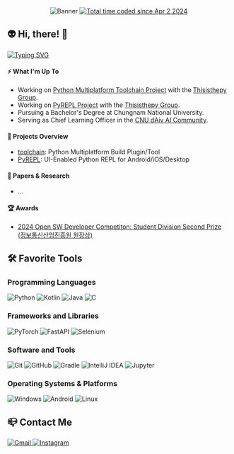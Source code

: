 <!-- Banner Section -->
<div align="center">
  <!-- Waving banner image -->
  <img src="https://capsule-render.vercel.app/api?type=waving&amp;color=gradient&amp;customColorList=3,4,6,14,15,18&amp;height=200&amp;text=Hello%20World!&amp;fontSize=58&amp;fontAlign=25&amp;fontAlignY=43" alt="Banner" />
    <!-- Wakatime badge -->
    <a href="https://wakatime.com/@018e9ebf-f215-481e-bbea-1fa1664c5069" target="_blank">
      <img src="https://wakatime.com/badge/user/018e9ebf-f215-481e-bbea-1fa1664c5069.svg" alt="Total time coded since Apr 2 2024" />
    </a>
  </div>
</div>

<!-- Greeting Section -->
<h2 align="left">👽 Hi, there! 👋</h2>

<!-- Typing SVG for dynamic messages -->
<a href="https://git.io/typing-svg">
  <img src="https://readme-typing-svg.demolab.com?font=Jetbrains+Mono&amp;pause=1000&amp;color=15F5BA&amp;vCenter=true&amp;width=435&amp;height=30&amp;lines=A+student+with+a+passion+for+AI;Currently+learning+about+CS;Python+is+all+you+need" alt="Typing SVG" />
</a>

<!-- "What I'm Up To" Section -->
<h4>⚡ What I'm Up To</h4>
<ul>
  <li>Working on <a href="https://github.com/thisisthepy/toolchain">Python Multiplatform Toolchain Project</a> with the <a href="https://github.com/thisisthepy">Thisisthepy Group</a>.</li>
  <li>Working on <a href="https://github.com/thisisthepy/PyREPL">PyREPL Project</a> with the <a href="https://github.com/thisisthepy">Thisisthepy Group</a>.</li>
  <li>Pursuing a Bachelor's Degree at Chungnam National University.</li>
  <li>Serving as Chief Learning Officer in the <a href="https://github.com/dAiv-CNU">CNU dAiv AI Community</a>.</li>
</ul>

<!-- "Projects Overview" Section -->
<h4>🚀 Projects Overview</h4>
<ul>
  <li><a href="https://github.com/thisisthepy/toolchain">toolchain</a>: Python Multiplatform Build Plugin/Tool</li>
  <li><a href="https://github.com/thisisthepy/PyREPL">PyREPL</a>: UI-Enabled Python REPL for Android/iOS/Desktop</li>
</ul>

<!-- "Papers & Research" Section -->
<h4>📜 Papers & Research</h4>
<ul>
  <li>...</li>
</ul>

<!-- "Awards" Section -->
<h4>🏆 Awards</h4>
<ul>
  <li>
    <a href="https://www.oss.kr/dev_competition_activities/show/56abffeb-ce35-49d7-bba3-ebbf4367170f">
      2024 Open SW Developer Competiton: Student Division Second Prize (정보통신산업진흥원 원장상)
    </a>
  </li>
</ul>

<!-- "Favorite Tools" Section -->
<h2>🛠️ Favorite Tools</h2>

<!-- Programming Languages -->
<h3>Programming Languages</h3>
<div style="white-space: nowrap;">
  <img src="https://img.shields.io/badge/python-3776AB?style=for-the-badge&amp;logo=python&amp;logoColor=white" alt="Python">
  <img src="https://img.shields.io/badge/kotlin-7F52FF?style=for-the-badge&amp;logo=kotlin&amp;logoColor=white" alt="Kotlin">
  <img src="https://img.shields.io/badge/java-007396?style=for-the-badge&amp;logoColor=white" alt="Java">
  <img src="https://img.shields.io/badge/c-A8B9CC?style=for-the-badge&amp;logo=c&amp;logoColor=white" alt="C">
</div>

<!-- Frameworks and Libraries -->
<h3>Frameworks and Libraries</h3>
<div style="white-space: nowrap;">
  <img src="https://img.shields.io/badge/pytorch-EE4C2C?style=for-the-badge&amp;logo=pytorch&amp;logoColor=white" alt="PyTorch">
  <img src="https://img.shields.io/badge/fastapi-009688?style=for-the-badge&amp;logo=fastapi&amp;logoColor=white" alt="FastAPI">
  <img src="https://img.shields.io/badge/selenium-43B02A?style=for-the-badge&amp;logo=selenium&amp;logoColor=white" alt="Selenium">
</div>

<!-- Software and Tools -->
<h3>Software and Tools</h3>
<div style="white-space: nowrap;">
  <img src="https://img.shields.io/badge/git-F05032?style=for-the-badge&amp;logo=git&amp;logoColor=white" alt="Git">
  <img src="https://img.shields.io/badge/github-181717?style=for-the-badge&amp;logo=github&amp;logoColor=white" alt="GitHub">
  <img src="https://img.shields.io/badge/gradle-02303A?style=for-the-badge&amp;logo=gradle&amp;logoColor=white" alt="Gradle">
  <img src="https://img.shields.io/badge/intellij%20idea-000000?style=for-the-badge&amp;logo=intellijidea&amp;logoColor=white" alt="IntelliJ IDEA">
  <img src="https://img.shields.io/badge/jupyter-F37626?style=for-the-badge&amp;logo=jupyter&amp;logoColor=white" alt="Jupyter">
</div>

<!-- Operating Systems & Platforms -->
<h3>Operating Systems &amp; Platforms</h3>
<div style="white-space: nowrap;">
  <img src="https://img.shields.io/badge/windows-0a70c5?style=for-the-badge&amp;logo=windows&amp;logoColor=white" alt="Windows">
  <img src="https://img.shields.io/badge/android-34A853?style=for-the-badge&amp;logo=android&amp;logoColor=white" alt="Android">
  <img src="https://img.shields.io/badge/linux-FCC624?style=for-the-badge&amp;logo=linux&amp;logoColor=white" alt="Linux">
</div>

<!-- "Contact Me" Section -->
<h2>📪 Contact Me</h2>
<div align="left">
  <a href="mailto:shinhaesol11@gmail.com">
    <img src="https://img.shields.io/badge/gmail-EA4335?style=for-the-badge&amp;logo=gmail&amp;logoColor=white" alt="Gmail">
  </a>
  <a href="https://www.instagram.com/sry.xiii" target="_blank">
    <img src="https://img.shields.io/badge/instagram-FF0069?style=for-the-badge&amp;logo=instagram&amp;logoColor=white" alt="Instagram">
  </a>
</div>
